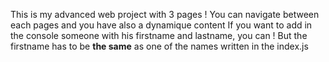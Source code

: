This is my advanced web project with 3 pages !
You can navigate between each pages and you have also a dynamique content
If you want to add in the console someone with his firstname and lastname, you can ! But the firstname has to be **the same** as one of the names written in the index.js